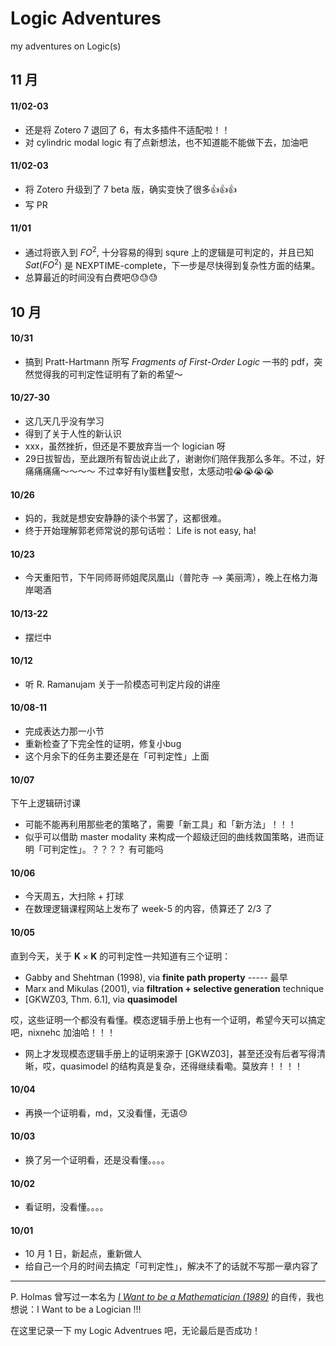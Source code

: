 # Logic Adventures
my adventures on Logic(s)


## 11 月

#### 11/02-03
- 还是将 Zotero 7 退回了 6，有太多插件不适配啦！！
- 对 cylindric modal logic 有了点新想法，也不知道能不能做下去，加油吧


#### 11/02-03
- 将 Zotero 升级到了 7 beta 版，确实变快了很多👍👍👍
- 写 PR

#### 11/01
- 通过将嵌入到 $FO^2$, 十分容易的得到 squre 上的逻辑是可判定的，并且已知 $Sat(FO^2)$ 是 NEXPTIME-complete，下一步是尽快得到复杂性方面的结果。
- 总算最近的时间没有白费吧😓😓😓




## 10 月

#### 10/31
- 搞到 Pratt-Hartmann 所写 *Fragments of First-Order Logic* 一书的 pdf，突然觉得我的可判定性证明有了新的希望～


#### 10/27-30
- 这几天几乎没有学习
- 得到了关于人性的新认识
- xxx，虽然挫折，但还是不要放弃当一个 logician 呀
- 29日拔智齿，至此跟所有智齿说止此了，谢谢你们陪伴我那么多年。不过，好痛痛痛痛～～～～ 不过幸好有ly蛋糕🍰安慰，太感动啦😭😭😭😭

#### 10/26
- 妈的，我就是想安安静静的读个书罢了，这都很难。
- 终于开始理解郭老师常说的那句话啦： Life is not easy, ha!



#### 10/23
- 今天重阳节，下午同师哥师姐爬凤凰山（普陀寺 --> 美丽湾），晚上在格力海岸喝酒

#### 10/13-22
- 摆烂中

  
#### 10/12
- 听 R. Ramanujam 关于一阶模态可判定片段的讲座



#### 10/08-11
- 完成表达力那一小节
- 重新检查了下完全性的证明，修复小bug
- 这个月余下的任务主要还是在「可判定性」上面


#### 10/07
下午上逻辑研讨课

- 可能不能再利用那些老的策略了，需要「新工具」和「新方法」！！！
- 似乎可以借助 master modality 来构成一个超级迂回的曲线救国策略，进而证明「可判定性」。？？？？ 有可能吗


#### 10/06

- 今天周五，大扫除 + 打球
- 在数理逻辑课程网站上发布了 week-5 的内容，债算还了 2/3 了 


#### 10/05

直到今天，关于 $\mathbf{K} \times \mathbf{K}$ 的可判定性一共知道有三个证明：
  - Gabby and Shehtman (1998), via **finite path property** ----- 最早
  - Marx and Mikulas (2001), via **filtration + selective generation** technique
  - [GKWZ03, Thm. 6.1], via **quasimodel**

哎，这些证明一个都没有看懂。模态逻辑手册上也有一个证明，希望今天可以搞定吧，nixnehc 加油哈！！！

- 网上才发现模态逻辑手册上的证明来源于 [GKWZ03]，甚至还没有后者写得清晰，哎，quasimodel 的结构真是复杂，还得继续看嘞。莫放弃！！！！

#### 10/04
- 再换一个证明看，md，又没看懂，无语😓

#### 10/03
- 换了另一个证明看，还是没看懂。。。。

#### 10/02
- 看证明，没看懂。。。。

#### 10/01
- 10 月 1 日，新起点，重新做人
- 给自己一个月的时间去搞定「可判定性」，解决不了的话就不写那一章内容了


---

P. Holmas 曾写过一本名为 [*I Want to be a Mathematician (1989)*](https://link.springer.com/book/10.1007/978-1-4612-1084-9) 的自传，我也想说：I Want to be a Logician !!!

在这里记录一下 my Logic Adventrues 吧，无论最后是否成功！
